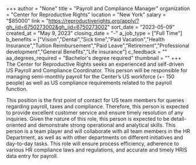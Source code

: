 +++
author = "None"
title = "Payroll and Compliance Manager"
organization = "Center for Reproductive Rights"
location = "New York"
salary = "$85000"
link = "https://reproductiverights.org/apply/?gh_jid=6750273002&gh_jid=6750273002"
sort_date = "2023-05-09"
created_at = "May 9, 2023"
closing_date = "-"
a_job_type = ["Full Time"]
b_benefits = ["Vision","Dental","Sick time","Paid Vacation","Health Insurance","Tuition Reimbursement","Paid Leave","Retirement","Professional development","General Benefits","Life insurance"]
c_feedback = ""
aa_degrees_required = "Bachelor's degree required"
thumbnail = ""
+++
The Center for Reproductive Rights seeks an experienced and self-driven US Payroll and Compliance Coordinator. This person will be responsible for managing semi-monthly payroll for the Center’s US workforce (+- 150 people) as well as US compliance requirements related to the payroll function.

This position is the first point of contact for US team members for queries regarding payroll, taxes and compliance. Therefore, this person is expected to provide excellent customer service and ensure timely resolution of any inquiries. Given the nature of this role, this person is expected to be detail-oriented and demonstrate strong operational and analytical skills. This person is a team player and will collaborate with all team members in the HR Department, as well as with other departments on different initiatives and day-to-day tasks. This role will ensure process efficiency, adherence to various HR compliance laws and regulations, and accurate and timely HRIS data entry for payroll.